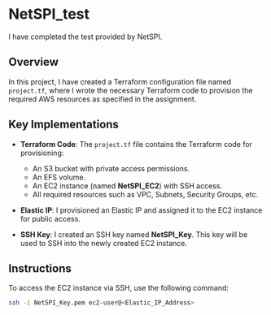 # NetSPI_test

I have completed the test provided by NetSPI. 

## Overview

In this project, I have created a Terraform configuration file named `project.tf`, where I wrote the necessary Terraform code to provision the required AWS resources as specified in the assignment.

## Key Implementations

- **Terraform Code**: The `project.tf` file contains the Terraform code for provisioning:
  - An S3 bucket with private access permissions.
  - An EFS volume.
  - An EC2 instance (named **NetSPI_EC2**) with SSH access.
  - All required resources such as VPC, Subnets, Security Groups, etc.

- **Elastic IP**: I provisioned an Elastic IP and assigned it to the EC2 instance for public access.

- **SSH Key**: I created an SSH key named **NetSPI_Key**. This key will be used to SSH into the newly created EC2 instance.

## Instructions

To access the EC2 instance via SSH, use the following command:

```bash
ssh -i NetSPI_Key.pem ec2-user@<Elastic_IP_Address>
